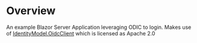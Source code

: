 # Overview

An example Blazor Server Application leveraging ODIC to login. Makes use of [IdentityModel.OidcClient](https://github.com/IdentityModel/IdentityModel.OidcClient) which is licensed as Apache 2.0

